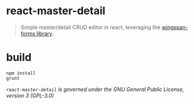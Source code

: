 # react-master-detail
> Simple master/detail CRUD editor in react, leveraging the [wingspan-forms library](https://github.com/wingspan/wingspan-forms).

# build

    npm install
    grunt

_`react-master-detail` is governed under the GNU General Public License, version 3 (GPL-3.0)_
